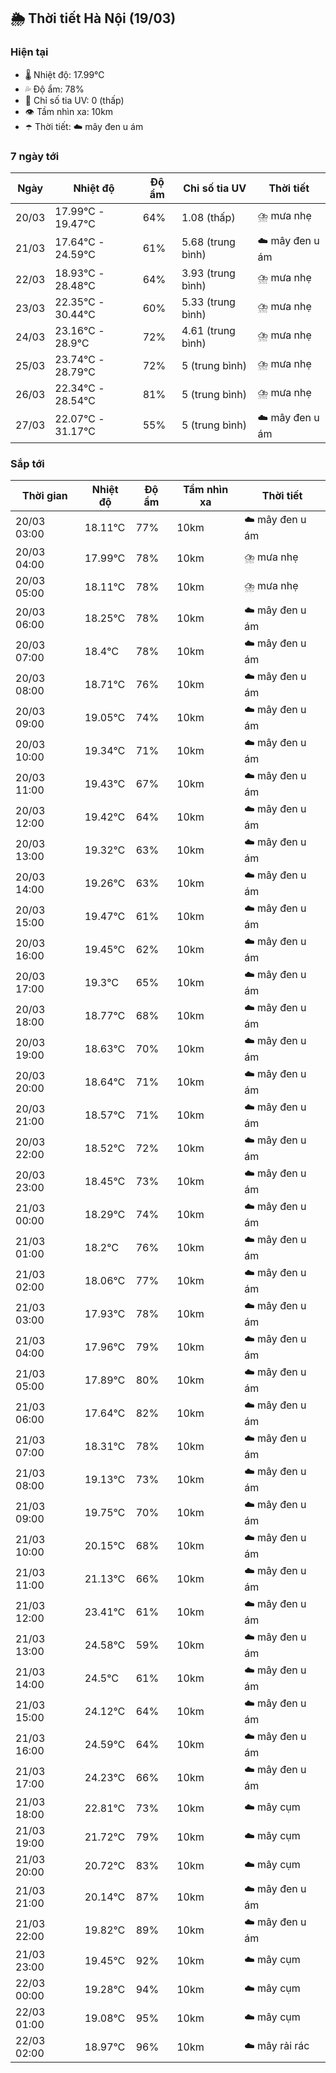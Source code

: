 ## 🌦️ Thời tiết Hà Nội (19/03)

### Hiện tại

- 🌡️ Nhiệt độ: 17.99℃
- 💦 Độ ẩm: 78%
- 🌟 Chỉ số tia UV: 0 (thấp)
- 👁️ Tầm nhìn xa: 10km
- ☂️ Thời tiết: ☁️ mây đen u ám

### 7 ngày tới

| Ngày | Nhiệt độ | Độ ẩm | Chỉ số tia UV | Thời tiết |
| --- | --- | --- | --- | --- |
| 20/03 | 17.99℃ - 19.47℃ | 64% | 1.08 (thấp) | ⛈️ mưa nhẹ |
| 21/03 | 17.64℃ - 24.59℃ | 61% | 5.68 (trung bình) | ☁️ mây đen u ám |
| 22/03 | 18.93℃ - 28.48℃ | 64% | 3.93 (trung bình) | ⛈️ mưa nhẹ |
| 23/03 | 22.35℃ - 30.44℃ | 60% | 5.33 (trung bình) | ⛈️ mưa nhẹ |
| 24/03 | 23.16℃ - 28.9℃ | 72% | 4.61 (trung bình) | ⛈️ mưa nhẹ |
| 25/03 | 23.74℃ - 28.79℃ | 72% | 5 (trung bình) | ⛈️ mưa nhẹ |
| 26/03 | 22.34℃ - 28.54℃ | 81% | 5 (trung bình) | ⛈️ mưa nhẹ |
| 27/03 | 22.07℃ - 31.17℃ | 55% | 5 (trung bình) | ☁️ mây đen u ám |

### Sắp tới

| Thời gian | Nhiệt độ | Độ ẩm | Tầm nhìn xa | Thời tiết |
| --- | --- | --- | --- | --- |
| 20/03 03:00 | 18.11℃ | 77% | 10km | ☁️ mây đen u ám |
| 20/03 04:00 | 17.99℃ | 78% | 10km | ⛈️ mưa nhẹ |
| 20/03 05:00 | 18.11℃ | 78% | 10km | ⛈️ mưa nhẹ |
| 20/03 06:00 | 18.25℃ | 78% | 10km | ☁️ mây đen u ám |
| 20/03 07:00 | 18.4℃ | 78% | 10km | ☁️ mây đen u ám |
| 20/03 08:00 | 18.71℃ | 76% | 10km | ☁️ mây đen u ám |
| 20/03 09:00 | 19.05℃ | 74% | 10km | ☁️ mây đen u ám |
| 20/03 10:00 | 19.34℃ | 71% | 10km | ☁️ mây đen u ám |
| 20/03 11:00 | 19.43℃ | 67% | 10km | ☁️ mây đen u ám |
| 20/03 12:00 | 19.42℃ | 64% | 10km | ☁️ mây đen u ám |
| 20/03 13:00 | 19.32℃ | 63% | 10km | ☁️ mây đen u ám |
| 20/03 14:00 | 19.26℃ | 63% | 10km | ☁️ mây đen u ám |
| 20/03 15:00 | 19.47℃ | 61% | 10km | ☁️ mây đen u ám |
| 20/03 16:00 | 19.45℃ | 62% | 10km | ☁️ mây đen u ám |
| 20/03 17:00 | 19.3℃ | 65% | 10km | ☁️ mây đen u ám |
| 20/03 18:00 | 18.77℃ | 68% | 10km | ☁️ mây đen u ám |
| 20/03 19:00 | 18.63℃ | 70% | 10km | ☁️ mây đen u ám |
| 20/03 20:00 | 18.64℃ | 71% | 10km | ☁️ mây đen u ám |
| 20/03 21:00 | 18.57℃ | 71% | 10km | ☁️ mây đen u ám |
| 20/03 22:00 | 18.52℃ | 72% | 10km | ☁️ mây đen u ám |
| 20/03 23:00 | 18.45℃ | 73% | 10km | ☁️ mây đen u ám |
| 21/03 00:00 | 18.29℃ | 74% | 10km | ☁️ mây đen u ám |
| 21/03 01:00 | 18.2℃ | 76% | 10km | ☁️ mây đen u ám |
| 21/03 02:00 | 18.06℃ | 77% | 10km | ☁️ mây đen u ám |
| 21/03 03:00 | 17.93℃ | 78% | 10km | ☁️ mây đen u ám |
| 21/03 04:00 | 17.96℃ | 79% | 10km | ☁️ mây đen u ám |
| 21/03 05:00 | 17.89℃ | 80% | 10km | ☁️ mây đen u ám |
| 21/03 06:00 | 17.64℃ | 82% | 10km | ☁️ mây đen u ám |
| 21/03 07:00 | 18.31℃ | 78% | 10km | ☁️ mây đen u ám |
| 21/03 08:00 | 19.13℃ | 73% | 10km | ☁️ mây đen u ám |
| 21/03 09:00 | 19.75℃ | 70% | 10km | ☁️ mây đen u ám |
| 21/03 10:00 | 20.15℃ | 68% | 10km | ☁️ mây đen u ám |
| 21/03 11:00 | 21.13℃ | 66% | 10km | ☁️ mây đen u ám |
| 21/03 12:00 | 23.41℃ | 61% | 10km | ☁️ mây đen u ám |
| 21/03 13:00 | 24.58℃ | 59% | 10km | ☁️ mây đen u ám |
| 21/03 14:00 | 24.5℃ | 61% | 10km | ☁️ mây đen u ám |
| 21/03 15:00 | 24.12℃ | 64% | 10km | ☁️ mây đen u ám |
| 21/03 16:00 | 24.59℃ | 64% | 10km | ☁️ mây đen u ám |
| 21/03 17:00 | 24.23℃ | 66% | 10km | ☁️ mây đen u ám |
| 21/03 18:00 | 22.81℃ | 73% | 10km | ☁️ mây cụm |
| 21/03 19:00 | 21.72℃ | 79% | 10km | ☁️ mây cụm |
| 21/03 20:00 | 20.72℃ | 83% | 10km | ☁️ mây cụm |
| 21/03 21:00 | 20.14℃ | 87% | 10km | ☁️ mây đen u ám |
| 21/03 22:00 | 19.82℃ | 89% | 10km | ☁️ mây đen u ám |
| 21/03 23:00 | 19.45℃ | 92% | 10km | ☁️ mây cụm |
| 22/03 00:00 | 19.28℃ | 94% | 10km | ☁️ mây cụm |
| 22/03 01:00 | 19.08℃ | 95% | 10km | ☁️ mây cụm |
| 22/03 02:00 | 18.97℃ | 96% | 10km | ☁️ mây rải rác |
